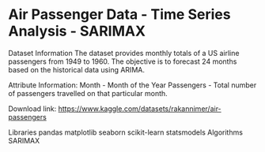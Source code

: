 # Air Passenger Data - Time Series Analysis - SARIMAX

Dataset Information
The dataset provides monthly totals of a US airline passengers from 1949 to 1960. The objective is to forecast 24 months based on the historical data using ARIMA.

Attribute Information:
Month - Month of the Year
Passengers - Total number of passengers travelled on that particular month.

Download link: https://www.kaggle.com/datasets/rakannimer/air-passengers

Libraries
pandas
matplotlib
seaborn
scikit-learn
statsmodels
Algorithms
SARIMAX
